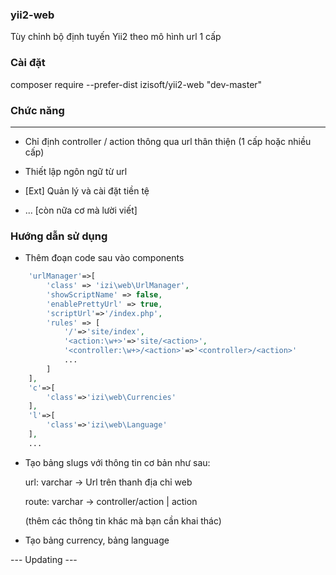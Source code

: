 ### yii2-web
Tùy chỉnh bộ định tuyến Yii2 theo mô hình url 1 cấp

### Cài đặt
composer require --prefer-dist izisoft/yii2-web "dev-master"

### Chức năng
-------------
* Chỉ định  controller / action thông qua url thân thiện (1 cấp hoặc nhiều cấp)
* Thiết lập ngôn ngữ từ url
* [Ext] Quản lý và cài đặt tiền tệ

* ... [còn nữa cơ mà lười viết]
### Hướng dẫn sử dụng
* Thêm đoạn code sau vào components
```php
	'urlManager'=>[
    	'class' => 'izi\web\UrlManager',
    	'showScriptName' => false,
    	'enablePrettyUrl' => true,
    	'scriptUrl'=>'/index.php',
    	'rules' => [
    		'/'=>'site/index',
    		'<action:\w+>'=>'site/<action>',    						
    		'<controller:\w+>/<action>'=>'<controller>/<action>'
            ...
        ]
	],
	'c'=>[
		'class'=>'izi\web\Currencies'
	],
	'l'=>[
		'class'=>'izi\web\Language'
	],
	...
  ```
* Tạo bảng slugs với thông tin cơ bản như sau:

	url: varchar -> Url trên thanh địa chỉ web

	route: varchar -> controller/action | action
	 
	(thêm các thông tin khác mà bạn cần khai thác)
* Tạo bảng currency, bảng language 

--- Updating ---
	
